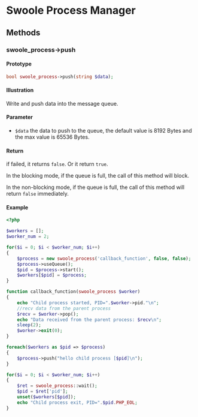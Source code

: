 # Swoole Process Manager

## Methods 

### swoole_process->push

#### Prototype

```php
bool swoole_process->push(string $data);
```

#### Illustration

Write and push data into the message queue.

#### Parameter

- `$data` the data to push to the queue, the default value is 8192 Bytes and the max value is 65536 Bytes.

#### Return

if failed, it returns `false`. Or it return `true`.

In the blocking mode, if the queue is full, the call of this method will block.

In the non-blocking mode, if the queue is full, the call of this method will return `false` immediately.

#### Example
``` php
<?php

$workers = [];
$worker_num = 2;

for($i = 0; $i < $worker_num; $i++)
{
    $process = new swoole_process('callback_function', false, false);
    $process->useQueue();
    $pid = $process->start();
    $workers[$pid] = $process;
}

function callback_function(swoole_process $worker)
{
    echo "Child process started, PID=".$worker->pid."\n";
    //recv data from the parent process
    $recv = $worker->pop();
    echo "Data received from the parent process: $recv\n";
    sleep(2);
    $worker->exit(0);
}

foreach($workers as $pid => $process)
{
    $process->push("hello child process [$pid]\n");
}

for($i = 0; $i < $worker_num; $i++)
{
    $ret = swoole_process::wait();
    $pid = $ret['pid'];
    unset($workers[$pid]);
    echo "Child process exit, PID=".$pid.PHP_EOL;
}
```
